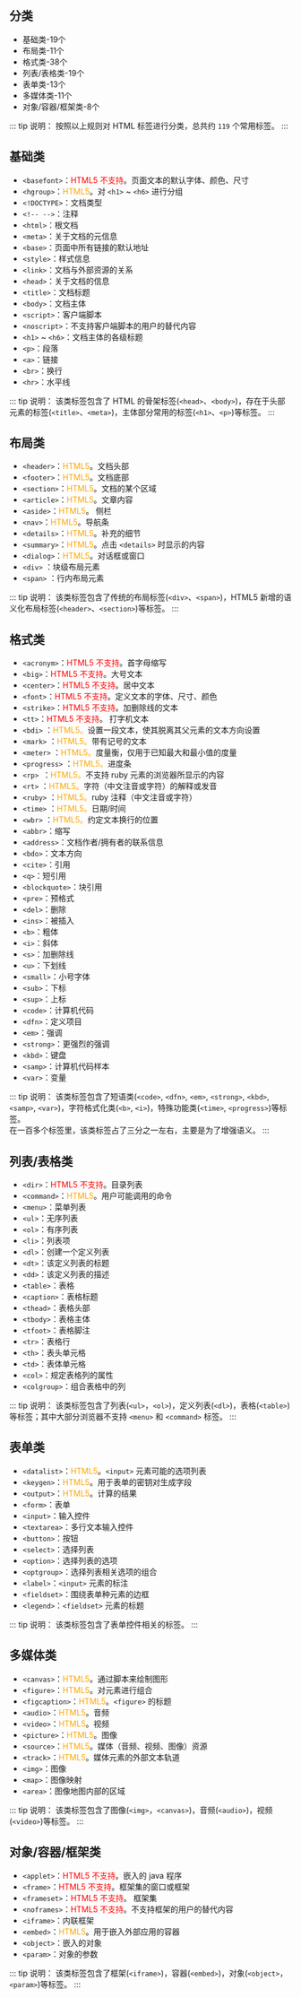 ## 分类

+ 基础类-19个
+ 布局类-11个
+ 格式类-38个
+ 列表/表格类-19个
+ 表单类-13个
+ 多媒体类-11个
+ 对象/容器/框架类-8个

::: tip 说明：
按照以上规则对 HTML 标签进行分类，总共约 `119` 个常用标签。
:::


## 基础类

+ `<basefont>`：<font color="red">HTML5 不支持</font>。页面文本的默认字体、颜色、尺寸
+ `<hgroup>`：<font color="orange">HTML5</font>。对 `<h1>` ~ `<h6>` 进行分组
+ `<!DOCTYPE>`：文档类型
+ `<!-- -->`：注释
+ `<html>`：根文档
+ `<meta>`：关于文档的元信息
+ `<base>`：页面中所有链接的默认地址
+ `<style>`：样式信息
+ `<link>`：文档与外部资源的关系
+ `<head>`：关于文档的信息
+ `<title>`：文档标题
+ `<body>`：文档主体
+ `<script>`：客户端脚本
+ `<noscript>`：不支持客户端脚本的用户的替代内容
+ `<h1>` ~ `<h6>`：文档主体的各级标题
+ `<p>`：段落
+ `<a>`：链接
+ `<br>`：换行
+ `<hr>`：水平线

::: tip 说明：
该类标签包含了 HTML 的骨架标签(`<head>`、`<body>`)，存在于头部元素的标签(`<title>`、`<meta>`)，主体部分常用的标签(`<h1>`、`<p>`)等标签。
:::


## 布局类

+ `<header>`：<font color="orange">HTML5</font>。文档头部
+ `<footer>`：<font color="orange">HTML5</font>。文档底部
+ `<section>`：<font color="orange">HTML5</font>。文档的某个区域
+ `<article>`：<font color="orange">HTML5</font>。文章内容
+ `<aside>`：<font color="orange">HTML5</font>。 侧栏
+ `<nav>`：<font color="orange">HTML5</font>。导航条
+ `<details>`：<font color="orange">HTML5</font>。补充的细节
+ `<summary>`：<font color="orange">HTML5</font>。点击 `<details>` 时显示的内容
+ `<dialog>`：<font color="orange">HTML5</font>。对话框或窗口
+ `<div>` ：块级布局元素
+ `<span>` ：行内布局元素

::: tip 说明：
该类标签包含了传统的布局标签(`<div>`、`<span>`)，HTML5 新增的语义化布局标签(`<header>`、`<section>`)等标签。
:::

## 格式类

+ `<acronym>`：<font color="red">HTML5 不支持</font>。首字母缩写
+ `<big>`：<font color="red">HTML5 不支持</font>。大号文本
+ `<center>`：<font color="red">HTML5 不支持</font>。居中文本
+ `<font>`：<font color="red">HTML5 不支持</font>。定义文本的字体、尺寸、颜色
+ `<strike>`：<font color="red">HTML5 不支持</font>。加删除线的文本
+ `<tt>`：<font color="red">HTML5 不支持</font>。 打字机文本
+ `<bdi>` ：<font color="orange">HTML5。</font>设置一段文本，使其脱离其父元素的文本方向设置
+ `<mark>` ：<font color="orange">HTML5。</font>带有记号的文本
+ `<meter>` ：<font color="orange">HTML5。</font>度量衡，仅用于已知最大和最小值的度量
+ `<progress>` ：<font color="orange">HTML5。</font>进度条
+ `<rp> `：<font color="orange">HTML5。</font>不支持 ruby 元素的浏览器所显示的内容
+ `<rt>` ：<font color="orange">HTML5。</font>字符（中文注音或字符）的解释或发音
+ `<ruby>` ：<font color="orange">HTML5。</font>ruby 注释（中文注音或字符）
+ `<time>` ：<font color="orange">HTML5。</font>日期/时间
+ `<wbr>` ：<font color="orange">HTML5。</font>约定文本换行的位置
+ `<abbr>`：缩写
+ `<address>`：文档作者/拥有者的联系信息
+ `<bdo>`：文本方向
+ `<cite>`：引用
+ `<q>`：短引用
+ `<blockquote>`：块引用
+ `<pre>`：预格式
+ `<del>`：删除
+ `<ins>`：被插入
+ `<b>`：粗体
+ `<i>`：斜体
+ `<s>`：加删除线
+ `<u>`：下划线
+ `<small>`：小号字体
+ `<sub>`：下标
+ `<sup>`：上标
+ `<code>`：计算机代码
+ `<dfn>`：定义项目
+ `<em>`：强调
+ `<strong>`：更强烈的强调
+ `<kbd>`：键盘
+ `<samp>`：计算机代码样本
+ `<var>`：变量

::: tip 说明：
该类标签包含了短语类(`<code>`, `<dfn>`, `<em>`, `<strong>`, `<kbd>`, `<samp>`, `<var>`)，字符格式化类(`<b>`, `<i>`)，特殊功能类(`<time>`, `<progress>`)等标签。<br>在一百多个标签里，该类标签占了三分之一左右，主要是为了增强语义。
:::

## 列表/表格类

+ `<dir>`：<font color="red">HTML5 不支持</font>。目录列表
+ `<command>`：<font color="orange">HTML5</font>。用户可能调用的命令
+ `<menu>`：菜单列表
+ `<ul>`：无序列表
+ `<ol>`：有序列表
+ `<li>`：列表项
+ `<dl>`：创建一个定义列表
+ `<dt>`：该定义列表的标题
+ `<dd>`：该定义列表的描述
+ `<table>`：表格
+ `<caption>`：表格标题
+ `<thead>`：表格头部
+ `<tbody>`：表格主体
+ `<tfoot>`：表格脚注
+ `<tr>`：表格行
+ `<th>`：表头单元格
+ `<td>`：表体单元格
+ `<col>`：规定表格列的属性
+ `<colgroup>`：组合表格中的列

::: tip 说明： 
该类标签包含了列表(`<ul>`，`<ol>`)，定义列表(`<dl>`)，表格(`<table>`)等标签；其中大部分浏览器不支持 `<menu>` 和 `<command>` 标签。
:::

## 表单类

+ `<datalist>`：<font color="orange">HTML5</font>。`<input>` 元素可能的选项列表
+ `<keygen>`：<font color="orange">HTML5</font>。用于表单的密钥对生成字段
+ `<output>`：<font color="orange">HTML5</font>。计算的结果
+ `<form>`：表单
+ `<input>`：输入控件
+ `<textarea>`：多行文本输入控件
+ `<button>`：按钮
+ `<select>`：选择列表
+ `<option>`：选择列表的选项
+ `<optgroup>`：选择列表相关选项的组合
+ `<label>`：`<input>` 元素的标注
+ `<fieldset>`：围绕表单种元素的边框
+ `<legend>`：`<fieldset>` 元素的标题

::: tip 说明： 
该类标签包含了表单控件相关的标签。
:::

## 多媒体类

+ `<canvas>`：<font color="orange">HTML5</font>。通过脚本来绘制图形
+ `<figure>`：<font color="orange">HTML5</font>。对元素进行组合
+ `<figcaption>`：<font color="orange">HTML5</font>。`<figure>` 的标题
+ `<audio>`：<font color="orange">HTML5</font>。音频
+ `<video>`：<font color="orange">HTML5</font>。视频
+ `<picture>`：<font color="orange">HTML5</font>。图像
+ `<source>`：<font color="orange">HTML5</font>。媒体（音频、视频、图像）资源
+ `<track>`：<font color="orange">HTML5</font>。媒体元素的外部文本轨道
+ `<img>`：图像
+ `<map>`：图像映射
+ `<area>`：图像地图内部的区域

::: tip 说明： 
该类标签包含了图像(`<img>`，`<canvas>`)，音频(`<audio>`)，视频(`<video>`)等标签。
:::

## 对象/容器/框架类

+ `<applet>`：<font color="red">HTML5 不支持</font>。嵌入的 java 程序
+ `<frame>`：<font color="red">HTML5 不支持</font>。框架集的窗口或框架
+ `<frameset>`：<font color="red">HTML5 不支持</font>。 框架集
+ `<noframes>`：<font color="red">HTML5 不支持</font>。不支持框架的用户的替代内容
+ `<iframe>`：内联框架
+ `<embed>`：<font color="orange">HTML5</font>。用于嵌入外部应用的容器
+ `<object>`：嵌入的对象
+ `<param>`：对象的参数

::: tip 说明： 
该类标签包含了框架(`<iframe>`)，容器(`<embed>`)，对象(`<object>`，`<param>`)等标签。
:::